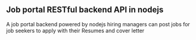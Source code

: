 ## Job portal RESTful backend API in nodejs

A job portal backend powered by nodejs
hiring managers can post jobs for job seekers to apply 
with their Resumes and cover letter
